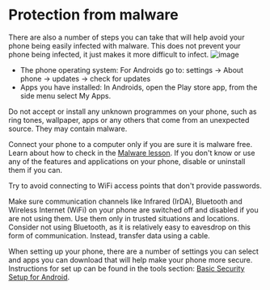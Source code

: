 [Title]: # (Protection from malware)
[Order]: # (6)

# Protection from malware

There are also a number of steps you can take that will help avoid your phone being easily infected with malware. This does not prevent your phone being infected, it just makes it more difficult to infect.
![image](mobile6.png)

*   The phone operating system: For Androids go to: settings -> About phone -> updates -> check for updates
*   Apps you have installed: In Androids, open the Play store app, from the side menu select My Apps.

Do not accept or install any unknown programmes on your phone, such as ring tones, wallpaper, apps or any others that come from an unexpected source. They may contain malware.

Connect your phone to a computer only if you are sure it is malware free. Learn about how to check in the [Malware lesson](umbrella://lesson/malware/0).
If you don't know or use any of the features and applications on your phone, disable or uninstall them if you can.

Try to avoid connecting to WiFi access points that don't provide passwords.

Make sure communication channels like Infrared (IrDA), Bluetooth and Wireless Internet (WiFi) on your phone are switched off and disabled if you are not using them. Use them only in trusted situations and locations. Consider not using Bluetooth, as it is relatively easy to eavesdrop on this form of communication. Instead, transfer data using a cable.

When setting up your phone, there are a number of settings you can select and apps you can download that will help make your phone more secure. Instructions for set up can be found in the tools section: [Basic Security Setup for Android](umbrella://lesson/android).

